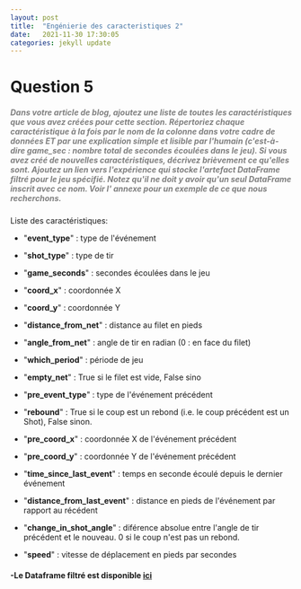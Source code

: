 ```yaml
---
layout: post
title:  "Engénierie des caracteristiques 2"
date:   2021-11-30 17:30:05
categories: jekyll update
---
```


# Question 5

##### <span style="color:grey">Dans votre article de blog, ajoutez une liste de toutes les caractéristiques que vous avez créées pour cette section. Répertoriez chaque caractéristique à la fois par le nom de la colonne dans votre cadre de données ET par une explication simple et lisible par l'humain (c'est-à-dire game_sec : nombre total de secondes écoulées dans le jeu). Si vous avez créé de nouvelles caractéristiques, décrivez brièvement ce qu'elles sont. Ajoutez un lien vers l'expérience qui stocke l'artefact DataFrame filtré pour le jeu spécifié. Notez qu'il ne doit y avoir qu'un seul DataFrame inscrit avec ce nom. Voir l' annexe pour un exemple de ce que nous recherchons.</span>


Liste des caractéristiques:

- "**event_type**" : type de l'événement
- "**shot_type**" : type de tir
- "**game_seconds**" : secondes écoulées dans le jeu
- "**coord_x**" : coordonnée X
- "**coord_y**" : coordonnée Y
- "**distance_from_net**" : distance au filet en pieds
- "**angle_from_net**" : angle de tir en radian (0 : en face du filet)
- "**which_period**" : période de jeu
- "**empty_net**" : True si le filet est vide, False sino

- "**pre_event_type**" : type de l'événement précédent
- "**rebound**" : True si le coup est un rebond (i.e. le coup précédent est un Shot), False sinon.
- "**pre_coord_x**" : coordonnée X de l'événement précédent
- "**pre_coord_y**" : coordonnée Y de l'événement précédent
- "**time_since_last_event**" : temps en seconde écoulé depuis le dernier événement
- "**distance_from_last_event**" : distance en pieds de l'événement par rapport au récédent
- "**change_in_shot_angle**" : diférence absolue entre l'angle de tir précédent et le nouveau. 0 si le coup n'est pas un rebond.
- "**speed**" : vitesse de déplacement en pieds par secondes


#### -Le Dataframe filtré est disponible [ici](https://google.com/404)
